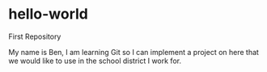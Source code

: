# hello-world
First Repository

My name is Ben, I am learning Git so I can implement a project on here that we would like to use in the school district I work for.
